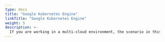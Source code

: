 ```yaml
---
type: docs
title: "Google Kubernetes Engine"
linkTitle: "Google Kubernetes Engine"
weight: 5
description: >-
  If you are working in a multi-cloud environment, the scenario in this section will guide on creating a Google Kubernetes Engine (GKE) and onboard it as an Azure Arc enabled Kubernetes cluster in an automated fashion using Terraform.
---
```

